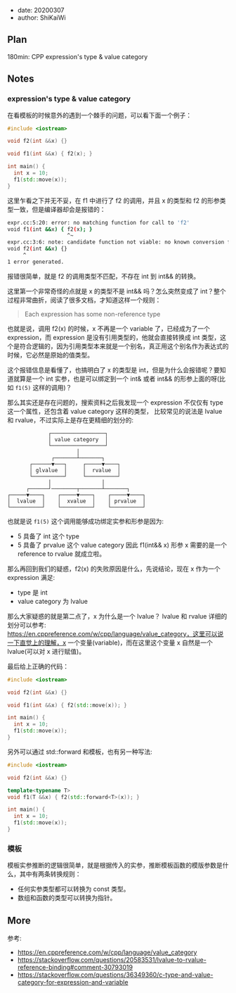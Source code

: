 - date: 20200307 
- author: ShiKaiWi

## Plan
180min: CPP expression's type & value category

## Notes
### expression's type & value category
在看模板的时候意外的遇到一个棘手的问题，可以看下面一个例子：
```cpp
#include <iostream>

void f2(int &&x) {}

void f1(int &&x) { f2(x); }

int main() {
  int x = 10;
  f1(std::move(x));
}
```

这里乍看之下并无不妥，在 f1 中进行了 f2 的调用，并且 x 的类型和 f2 的形参类型一致，但是编译器却会是报错的：
```bash
expr.cc:5:20: error: no matching function for call to 'f2'
void f1(int &&x) { f2(x); }
                   ^~
expr.cc:3:6: note: candidate function not viable: no known conversion from 'int' to 'int &&' for 1st argument
void f2(int &&x) {}
     ^
1 error generated.
```

报错很简单，就是 f2 的调用类型不匹配，不存在 int 到 int&& 的转换。

这里第一个非常奇怪的点就是 x 的类型不是 int&& 吗？怎么突然变成了 int？整个过程非常曲折，阅读了很多文档，才知道这样一个规则：
> Each expression has some non-reference type

也就是说，调用 f2(x) 的时候，x 不再是一个 variable 了，已经成为了一个 expression，而 expression 是没有引用类型的，他就会直接转换成 int 类型，这个是符合逻辑的，因为引用类型本来就是一个别名，真正用这个别名作为表达式的时候，它必然是原始的值类型。

这个报错信息是看懂了，也搞明白了 x 的类型是 int，但是为什么会报错呢？要知道就算是一个 int 实参，也是可以绑定到一个 int& 或者 int&& 的形参上面的呀(比如 `f1(5)` 这样的调用)？

那么其实还是存在问题的，搜索资料之后我发现一个 expression 不仅仅有 type 这一个属性，还包含着 value category 这样的类型， 比较常见的说法是 lvalue 和 rvalue，不过实际上是存在更精细的划分的:
```
             ┌─────────────────┐            
             │ value category  │            
             └─────────────────┘            
                      │                     
              ┌───────┴───────┐             
       ┌──────▼───┐     ┌─────▼────┐        
       │ glvalue  │     │  rvalue  │        
       └──────────┘     └──────────┘        
             │                │             
      ┌──────┘────────┬───────┴───────┐     
┌─────▼────┐    ┌─────▼────┐    ┌─────▼────┐
│  lvalue  │    │  xvalue  │    │ prvalue  │
└──────────┘    └──────────┘    └──────────┘
```

也就是说 `f1(5)` 这个调用能够成功绑定实参和形参是因为:
- 5 具备了 int 这个 type
- 5 具备了 prvalue 这个 value category
因此 f1(int&& x) 形参 x 需要的是一个 reference to rvalue 就成立啦。

那么再回到我们的疑惑，f2(x) 的失败原因是什么，先说结论，现在 x 作为一个 expression 满足:
- type 是 int
- value category 为 lvalue

那么大家疑惑的就是第二点了，x 为什么是一个 lvalue？
lvalue 和 rvalue 详细的划分可以参考: https://en.cppreference.com/w/cpp/language/value_category，这里可以说一下直觉上的理解，x 一个变量(variable)，而在这里这个变量 x 自然是一个 lvalue(可以对 x 进行赋值)。

最后给上正确的代码：
```cpp
#include <iostream>

void f2(int &&x) {}

void f1(int &&x) { f2(std::move(x)); }

int main() {
  int x = 10;
  f1(std::move(x));
}
```

另外可以通过 std::forward 和模板，也有另一种写法:
```cpp
#include <iostream>

void f2(int &&x) {}

template<typename T>
void f1(T &&x) { f2(std::forward<T>(x)); }

int main() {
  int x = 10;
  f1(std::move(x));
}
```

### 模板
模板实参推断的逻辑很简单，就是根据传入的实参，推断模板函数的模版参数是什么，其中有两条转换规则：
- 任何实参类型都可以转换为 const 类型。
- 数组和函数的类型可以转换为指针。

## More
参考:
- https://en.cppreference.com/w/cpp/language/value_category
- https://stackoverflow.com/questions/20583531/lvalue-to-rvalue-reference-binding#comment-30793019
- https://stackoverflow.com/questions/36349360/c-type-and-value-category-for-expression-and-variable

